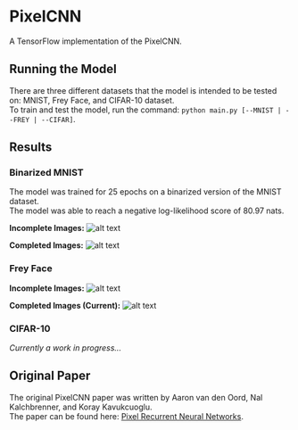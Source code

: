 # PixelCNN
A TensorFlow implementation of the PixelCNN.

## Running the Model
There are three different datasets that the model is intended to be tested on: MNIST, Frey Face, and CIFAR-10 dataset.  
To train and test the model, run the command: `python main.py [--MNIST | --FREY | --CIFAR]`.

## Results
### Binarized MNIST
The model was trained for 25 epochs on a binarized version of the MNIST dataset.  
The model was able to reach a negative log-likelihood score of 80.97 nats.

**Incomplete Images:**
![alt text](https://github.com/wkhademi/PixelCNN/blob/master/images/MNIST_Incomplete.png "MNIST Incomplete")

**Completed Images:**
![alt text](https://github.com/wkhademi/PixelCNN/blob/master/images/MNIST_Completed.png "MNIST Completed")

### Frey Face
**Incomplete Images:**
![alt text](https://github.com/wkhademi/PixelCNN/blob/master/images/FREY_Incomplete.png "FREY Incomplete")

**Completed Images (Current):**
![alt text](https://github.com/wkhademi/PixelCNN/blob/master/images/FREY_Completed.png "FREY Completed")

### CIFAR-10
*Currently a work in progress...*

## Original Paper
The original PixelCNN paper was written by Aaron van den Oord, Nal Kalchbrenner, and Koray Kavukcuoglu.  
The paper can be found here: [Pixel Recurrent Neural Networks](https://arxiv.org/pdf/1601.06759.pdf).
